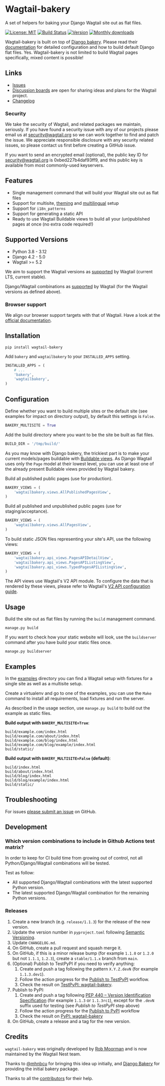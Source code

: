 # Wagtail-bakery

A set of helpers for baking your Django Wagtail site out as flat files.

[![License: MIT](https://img.shields.io/pypi/l/wagtail-bakery)](https://github.com/wagtail-nest/wagtail-bakery/blob/main/LICENSE)
[![Build Status](https://github.com/wagtail-nest/wagtail-bakery/actions/workflows/test.yml/badge.svg?branch=main)](https://github.com/wagtail-nest/wagtail-bakery/actions/workflows/test.yml)
[![Version](https://img.shields.io/pypi/v/wagtail-bakery.svg)](https://pypi.python.org/pypi/wagtail-bakery/)
[![Monthly downloads](https://img.shields.io/pypi/dm/wagtail-bakery.svg?logo=Downloads)](https://pypi.python.org/pypi/wagtail-bakery/)

Wagtail-bakery is built on top of [Django bakery](https://github.com/datadesk/django-bakery). Please read their [documentation](https://palewi.re/docs/django-bakery/) for detailed configuration and how to build default Django flat files. Yes. Wagtail-bakery is not limited to build Wagtail pages specifically, mixed content is possible!

## Links

- [Issues](https://github.com/wagtail-nest/wagtail-bakery/issues)
- [Discussion boards](https://github.com/wagtail/wagtail/discussions) are open for sharing ideas and plans for the Wagtail project.
- [Changelog](https://github.com/wagtail-nest/wagtail-bakery/issues)

### Security

We take the security of Wagtail, and related packages we maintain, seriously. If you have found a security issue with any of our projects please email us at [security@wagtail.org](mailto:security@wagtail.org) so we can work together to find and patch the issue. We appreciate responsible disclosure with any security related issues, so please contact us first before creating a GitHub issue.

If you want to send an encrypted email (optional), the public key ID for security@wagtail.org is 0xbed227b4daf93ff9, and this public key is available from most commonly-used keyservers.

## Features

- Single management command that will build your Wagtail site out as flat files
- Support for multisite, [theming](https://github.com/wagtail/wagtail-themes) and [multilingual](https://docs.wagtail.org/en/latest/advanced_topics/i18n.html) setup
- Support for `i18n_patterns`
- Support for generating a static API
- Ready to use Wagtail Buildable views to build all your (un)published pages at once (no extra code required!)

## Supported Versions

- Python 3.8 - 3.12
- Django 4.2 - 5.0
- Wagtail >= 5.2

We aim to support the Wagtail versions as [supported](http://docs.wagtail.org/en/latest/releases/upgrading.html) by Wagtail (current LTS, current stable).

Django/Wagtail combinations as [supported](http://docs.wagtail.org/en/latest/releases/upgrading.html#compatible-django-python-versions) by Wagtail (for the Wagtail versions as defined above).

### Browser support

We align our browser support targets with that of Wagtail. Have a look at the [official documentation](http://docs.wagtail.org/en/latest/contributing/developing.html).

## Installation

```
pip install wagtail-bakery
```

Add `bakery` and `wagtailbakery` to your `INSTALLED_APPS` setting.

```python
INSTALLED_APPS = (
    # ...
    'bakery',
    'wagtailbakery',
)
```

## Configuration

Define whether you want to build multiple sites or the default site (see examples for impact on directory output), by default this settings is `False`.

```python
BAKERY_MULTISITE = True
```

Add the build directory where you want to be the site be built as flat files.

```python
BUILD_DIR = '/tmp/build/'
```

As you may know with Django bakery, the trickiest part is to make your current models/pages buildable with [Buildable views](https://django-bakery.readthedocs.io/en/latest/buildableviews.html). As Django Wagtail uses only the `Page` model at their lowest level, you can use at least one of the already present Buildable views provided by Wagtail bakery.

Build all published public pages (use for production).

```python
BAKERY_VIEWS = (
	'wagtailbakery.views.AllPublishedPagesView',
)
```

Build all published and unpublished public pages (use for staging/acceptance).

```python
BAKERY_VIEWS = (
	'wagtailbakery.views.AllPagesView',
)
```

To build static JSON files representing your site's API, use the following views:

```python
BAKERY_VIEWS = (
	'wagtailbakery.api_views.PagesAPIDetailView',
	'wagtailbakery.api_views.PagesAPIListingView',
	'wagtailbakery.api_views.TypedPagesAPIListingView',
)
```

The API views use Wagtail's V2 API module. To configure the data that is rendered by these views, please refer to Wagtail's [V2 API configuration guide](http://docs.wagtail.org/en/latest/advanced_topics/api/v2/configuration.html).

## Usage

Build the site out as flat files by running the `build` management command.

```
manage.py build
```

If you want to check how your static website will look, use the `buildserver` command after you have build your static files once.

```
manage.py buildserver
```

## Examples

In the [examples](https://github.com/wagtail-nest/wagtail-bakery/tree/main/examples) directory you can find a Wagtail setup with fixtures for a single site as well as a multisite setup.

Create a virtualenv and go to one of the examples, you can use the `Make` command to install all requirements, load fixtures and run the server.

As described in the usage section, use `manage.py build` to build out the example as static files.

**Build output with `BAKERY_MULTISITE=True`**:

```
build/example.com/index.html
build/example.com/about/index.html
build/example.com/blog/index.html
build/example.com/blog/example/index.html
build/static/
```

**Build output with `BAKERY_MULTISITE=False` (default)**:

```
build/index.html
build/about/index.html
build/blog/index.html
build/blog/example/index.html
build/static/
```

## Troubleshooting

For issues [please submit an issue](https://github.com/wagtail-nest/wagtail-bakery/issues/new) on GitHub.

## Development

### Which version combinations to include in Github Actions test matrix?

In order to keep for CI build time from growing out of control, not all Python/Django/Wagtail combinations will be tested.

Test as follow:

- All supported Django/Wagtail combinations with the latest supported Python version.
- The latest supported Django/Wagtail combination for the remaining Python versions.

### Releases

1. Create a new branch (e.g. `release/1.1.3`) for the release of the new version.
1. Update the version number in `pyproject.toml` following [Semantic Versioning](http://semver.org/spec/v2.0.0.html).
1. Update `CHANGELOG.md`.
1. On GitHub, create a pull request and squash merge it.
1. On GitHub, if this is a minor release bump (for example `1.1.0` or `1.2.0` but not `1.1.1`, `1.2.3`), create a `stable/1.1.x` branch from `main`.
1. (Optional) Publish to TestPyPI if you need to verify anything:
   1. Create and push a tag following the pattern `X.Y.Z.devN` (for example `1.1.3.dev1`).
   1. Follow the action progress for the [Publish to TestPyPI](https://github.com/wagtail-nest/wagtail-bakery/actions/workflows/publish-test.yml) workflow.
   1. Check the result on [TestPyPI: wagtail-bakery](https://test.pypi.org/project/wagtail-bakery/).
1. Publish to PyPI:
   1. Create and push a tag following [PEP 440 – Version Identification Specification](https://peps.python.org/pep-0440/) (for example `1.1.3` or `1.1.3rc1`), except for the `.devN` suffix used for testing (see _Publish to TestPyPI_ step above)
   1. Follow the action progress for the [Publish to PyPI](https://github.com/wagtail-nest/wagtail-bakery/actions/workflows/publish.yml) workflow
   1. Check the result on [PyPI: wagtail-bakery](https://pypi.org/project/wagtail-bakery/)
1. On GitHub, create a release and a tag for the new version.

## Credits

`wagtail-bakery` was originally developed by [Rob Moorman](https://github.com/robmoorman) and is now maintained by the Wagtail Nest team.

Thanks to [@mhnbcu](https://github.com/mhnbcu/wagtailbakery) for bringing this
idea up initially, and [Django Bakery](https://github.com/datadesk/django-bakery)
for providing the initial bakery package.

Thanks to all the [contributors](https://github.com/wagtail-nest/wagtail-bakery/graphs/contributors) for their help.
